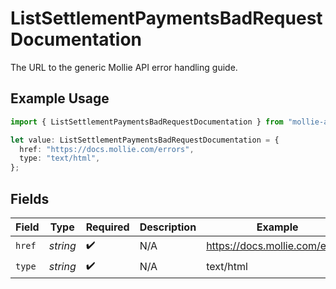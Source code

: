 # ListSettlementPaymentsBadRequestDocumentation

The URL to the generic Mollie API error handling guide.

## Example Usage

```typescript
import { ListSettlementPaymentsBadRequestDocumentation } from "mollie-api-typescript/models/operations";

let value: ListSettlementPaymentsBadRequestDocumentation = {
  href: "https://docs.mollie.com/errors",
  type: "text/html",
};
```

## Fields

| Field                          | Type                           | Required                       | Description                    | Example                        |
| ------------------------------ | ------------------------------ | ------------------------------ | ------------------------------ | ------------------------------ |
| `href`                         | *string*                       | :heavy_check_mark:             | N/A                            | https://docs.mollie.com/errors |
| `type`                         | *string*                       | :heavy_check_mark:             | N/A                            | text/html                      |